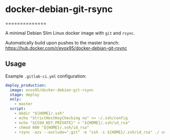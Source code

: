 # docker-debian-git-rsync
==============

A minimal Debian Slim Linux docker image with `git` and `rsync`.

Automatically build upon pushes to the master branch:
https://hub.docker.com/r/evox95/docker-debian-git-rsync

Usage
-----

Example `.gitlab-ci.yml` configuration:

```yml
deploy_production:
  image: evox95/docker-debian-git-rsync
  stage: deploy
  only:
    - master
  script:
    - mkdir "${HOME}/.ssh"
    - echo "StrictHostKeyChecking no" >> ~/.ssh/config
    - echo "${SSH_KEY_PRIVATE}" > "${HOME}/.ssh/id_rsa"
    - chmod 600 "${HOME}/.ssh/id_rsa"
    - rsync -azv --exclude=".git" -e "ssh -i ${HOME}/.ssh/id_rsa" ./ username@host:~/
```
